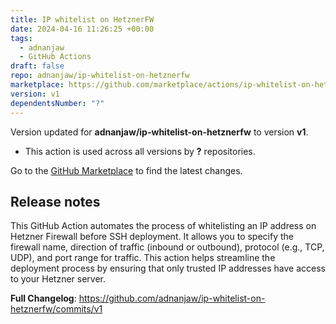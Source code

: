```yaml
---
title: IP whitelist on HetznerFW
date: 2024-04-16 11:26:25 +00:00
tags:
  - adnanjaw
  - GitHub Actions
draft: false
repo: adnanjaw/ip-whitelist-on-hetznerfw
marketplace: https://github.com/marketplace/actions/ip-whitelist-on-hetznerfw
version: v1
dependentsNumber: "?"
---
```



Version updated for **adnanjaw/ip-whitelist-on-hetznerfw** to version **v1**.
- This action is used across all versions by **?** repositories.

Go to the [GitHub Marketplace](https://github.com/marketplace/actions/ip-whitelist-on-hetznerfw) to find the latest changes.

## Release notes

This GitHub Action automates the process of whitelisting an IP address on Hetzner Firewall before SSH deployment. It allows you to specify the firewall name, direction of traffic (inbound or outbound), protocol (e.g., TCP, UDP), and port range for traffic. This action helps streamline the deployment process by ensuring that only trusted IP addresses have access to your Hetzner server.


**Full Changelog**: https://github.com/adnanjaw/ip-whitelist-on-hetznerfw/commits/v1
